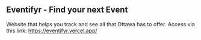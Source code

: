 ## Eventifyr - Find your next Event

Website that helps you track and see all that Ottawa has to offer.
Access via this link:
https://eventifyr.vercel.app/

